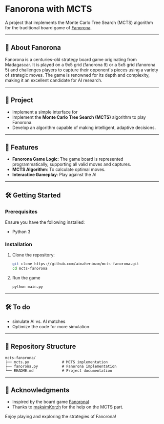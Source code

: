 # Fanorona with MCTS

 A project that implements the Monte Carlo Tree Search (MCTS) algorithm for the traditional board game of [Fanorona](https://en.wikipedia.org/wiki/Fanorona).

---

## 📖 About Fanorona

Fanorona is a centuries-old strategy board game originating from Madagascar. It is played on a 9x5 grid (fanorona 9) or a 5x5 grid (fanorona 5)  and challenges players to capture their opponent's pieces using a variety of strategic moves. The game is renowned for its depth and complexity, making it an excellent candidate for AI research.

---

## 🎯 Project
- Implement a simple interface for 
- Implement the **Monte Carlo Tree Search (MCTS)** algorithm to play Fanorona.
- Develop an algorithm capable of making intelligent, adaptive decisions.

---

## 🚀 Features
- **Fanorona Game Logic**: The game board is represented programmatically, supporting all valid moves and captures.
- **MCTS Algorithm**: To calculate optimal moves.
- **Interactive Gameplay**: Play against the AI

---

## 🛠️ Getting Started

### Prerequisites
Ensure you have the following installed:
- Python 3

### Installation
1. Clone the repository:
   ```bash
   git clone https://github.com/ainaherimam/mcts-fanorona.git
   cd mcts-fanorona
   ```
2. Run the game
   ```bash
   python main.py
   ```

---

## 🛠️ To do
-  simulate AI vs. AI matches
-  Optimize the code for more simulation
---

## 📂 Repository Structure
```
mcts-fanorona/
├── mcts.py               # MCTS implementation
├── fanorona.py           # Fanorona implementation
└── README.md             # Project documentation
```

---

## 🌟 Acknowledgments
- Inspired by the board game [Fanorona](https://en.wikipedia.org/wiki/Fanorona))  
- Thanks to [maksimKorzh](https://github.com/maksimKorzh/) for the help on the MCTS part.

Enjoy playing and exploring the strategies of Fanorona!

